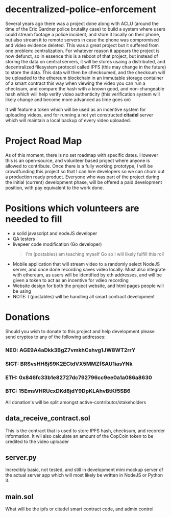 # decentralized-police-enforcement

Several years ago there was a project done along with ACLU (around the time of the Eric Gardner police brutality case) to build a system where users could stream footage a police incident, and store it locally on their phone, but also stream it to remote servers in case the phone was compromised and video evidence deleted. This was a great project but it suffered from one problem: centralization. For whatever reason it appears the project is now defunct, so in essence this is a reboot of that project, but instead of storing the data on central servers, it will be stores usaing a distributed, and decentralized filesystem protocol called IPFS (this may change in the future) to store the data. This data will then be checksumed, and the checksum will be uploaded to the ethereum blockchain in an immutable storage container of a smart contract this way when viewing the video you can run a checksum, and compare the hash with a known good, and non-changeable hash which will help verify video authenticity (this verification system will likely change and become more advanced as time goes on)

It will feature a token which will be used as an incentive system for uploading videos, and for running a not yet constructed **citadel** server which will maintain a local backup of every video uploaded. 

# Project Road Map

As of this moment, there is no set roadmap with specific dates. However this is an open-source, and volunteer based project where anyone is allowed to contribute. Once there is a fully working prototype, I will be crowdfunding this project so that I can hire developers so we can churn out a production ready product. Everyone who was part of the project during the initial (current) development phase, will be offered a paid development position, with pay equivalent to the work done.

# Positions which volunteers are needed to fill
* a solid javascript and nodeJS developer
* QA testers
* livepeer code modification (Go developer)
  > I'm (postables) am teaching myself Go so I will likely fulfill this roll
* Mobile application that will stream video to a randomly select NodeJS server, and once done recording saves video locally. Must also integrate with ethereum, as users will be identified by eth addresses, and will be given a token to act as an incentive for vdieo recording
* Website design for both the project website, and html pages people will be using
* NOTE: I (postables) will be handling all smart contract development

# Donations
Should you wish to donate to this project and help development please send cryptos to any of the following addresses:
### NEO: AGE9A4aDkk3BgZ7vmkhCshvg1JW8WT2rrY
### SIGT: BRSvsHH8jS9K2ECtdVX5MMZfSAU1iasYNk
### ETH: 0x846fc33b1e82727dc792796cc9ee0a1a086a8630
### BTC: 15EmsVHRUcxDKd8jdY9DpKLAhvBtKf5SB6

All donation's will be split amongst active-contributor/stakeholders

## data_receive_contract.sol

This is the contract that is used to store IPFS hash, checksum, and recorder information.
It wil also calculate an amount of the CopCoin token to be credited to the video uploader

## server.py

Incredibly basic, not tested, and still in development mini mockup server of the actual server app which will most likely be written in NodeJS or Python 3.

## main.sol

What will be the ipfs or citadel smart contract code, and admin control
